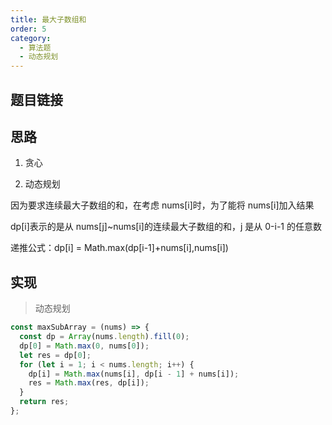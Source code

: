 ```yaml
---
title: 最大子数组和
order: 5
category:
  - 算法题
  - 动态规划
---
```


## 题目链接

## 思路

1. 贪心

2. 动态规划

因为要求连续最大子数组的和，在考虑 nums[i]时，为了能将 nums[i]加入结果

dp[i]表示的是从 nums[j]~nums[i]的连续最大子数组的和，j 是从 0-i-1 的任意数

递推公式：dp[i] = Math.max(dp[i-1]+nums[i],nums[i])

## 实现

> 动态规划

```js
const maxSubArray = (nums) => {
  const dp = Array(nums.length).fill(0);
  dp[0] = Math.max(0, nums[0]);
  let res = dp[0];
  for (let i = 1; i < nums.length; i++) {
    dp[i] = Math.max(nums[i], dp[i - 1] + nums[i]);
    res = Math.max(res, dp[i]);
  }
  return res;
};
```
